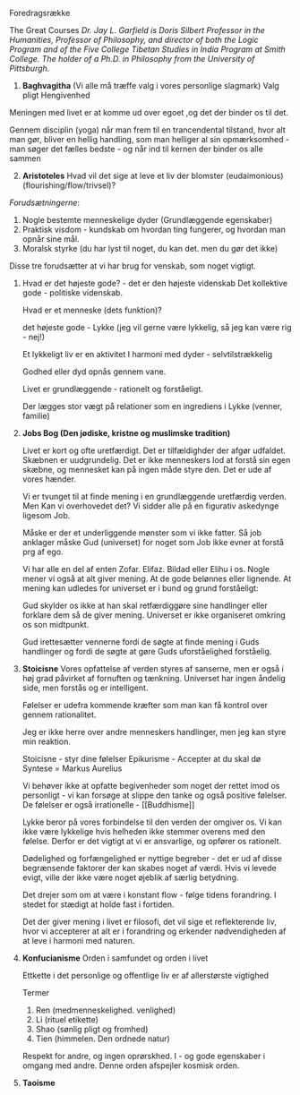 Foredragsrække 

The Great Courses 
*Dr. Jay L. Garfield is Doris Silbert Professor in the Humanities, Professor of Philosophy, and director of both the Logic Program and of the Five College Tibetan Studies in India Program at Smith College. The holder of a Ph.D. in Philosophy from the University of Pittsburgh.*


1. **Baghvagitha** (Vi alle må træffe valg i vores personlige slagmark)
Valg
pligt
Hengivenhed 


Meningen med livet er at komme ud over egoet ,og det der binder os til det.

Gennem disciplin (yoga) når man frem til en trancendental tilstand, hvor alt man gør, bliver en hellig handling, som man helliger al sin opmærksomhed - man søger det fælles bedste - og når ind til kernen der binder os alle sammen 

2. **Aristoteles** 
Hvad vil det sige at leve et liv der blomster (eudaimonious) (flourishing/flow/trivsel)?

*Forudsætningerne*: 
1. Nogle bestemte menneskelige dyder (Grundlæggende egenskaber)
2. Praktisk visdom - kundskab om hvordan ting fungerer, og hvordan man opnår sine mål.
3. Moralsk styrke (du har lyst til noget, du kan det. men du gør det ikke)

Disse tre forudsætter at vi har brug for venskab, som noget vigtigt. 

1. Hvad er det højeste gode? - det er den højeste videnskab 
    Det kollektive gode - politiske videnskab. 

	Hvad er et menneske (dets funktion)? 

	det højeste gode - Lykke (jeg vil gerne være lykkelig, så jeg kan være rig - nej!)

	Et lykkeligt liv er en aktivitet I harmoni med dyder - selvtilstrækkelig 

	Godhed eller dyd opnås gennem vane. 

	Livet er grundlæggende - rationelt og forståeligt. 

	Der lægges stor vægt på relationer som en ingrediens i Lykke (venner, familie)

3. **Jobs Bog (Den jødiske, kristne og muslimske tradition)**

    Livet er kort og ofte uretfærdigt. Det er tilfældighder der afgør udfaldet. Skæbnen er uudgrundelig. Det er ikke menneskers lod at forstå sin egen skæbne, og mennesket kan på ingen måde styre den. Det er ude af vores hænder.

	Vi er tvunget til at finde mening i en grundlæggende uretfærdig verden. Men Kan vi overhovedet det? Vi sidder alle på en figurativ askedynge ligesom Job.

	Måske er der et underliggende mønster som vi ikke fatter. Så job anklager måske Gud (universet) for noget som Job ikke evner at forstå prg af ego.

	Vi har alle en del af enten Zofar. Elifaz. Bildad eller Elihu i os. Nogle mener vi også at alt giver mening. At de gode belønnes eller lignende. At mening kan udledes for universet er i bund og grund forståeligt: 

	Gud skylder os ikke at han skal retfærdiggøre sine handlinger eller forklare dem så de giver mening. Universet er ikke organiseret omkring os son midtpunkt.

	Gud irettesætter vennerne fordi de søgte at finde mening i Guds handlinger og fordi de søgte at gøre Guds uforståelighed forståelig. 

4. **Stoicisne**
     Vores opfattelse af verden styres af sanserne, men er også i høj grad påvirket af fornuften og tænkning. Universet har ingen åndelig side, men forstås og er intelligent. 

	 Følelser er udefra kommende kræfter som man kan få kontrol over gennem rationalitet.

	 Jeg er ikke herre over andre menneskers handlinger, men jeg kan styre min reaktion.

	 Stoicisne - styr dine følelser 
	 Epikurisme - Accepter at du skal dø 
	 Syntese = Markus Aurelius

	 Vi behøver ikke at opfatte begivenheder som noget der rettet imod os personligt - vi kan forsøge at slippe den tanke og også positive følelser. De følelser er også irrationelle - [[Buddhisme]] 

	 Lykke beror på vores forbindelse til den verden der omgiver os. Vi kan ikke være lykkelige hvis helheden ikke stemmer overens med den følelse. Derfor er det vigtigt at vi er ansvarlige, og opfører os rationelt. 

	 Dødelighed og forfængelighed er nyttige begreber - det er ud af disse begrænsende faktorer der kan skabes noget af værdi. Hvis vi levede evigt, ville der ikke være noget øjeblik af særlig betydning.

	 Det drejer som om at være i konstant flow - følge tidens forandring. I stedet for stædigt at holde fast i fortiden.

	 Det der giver mening i livet er filosofi, det vil sige et reflekterende liv, hvor vi accepterer at alt er i forandring og erkender nødvendigheden af at leve i harmoni med naturen. 

5. **Konfucianisme**
    Orden i samfundet og orden i livet 

	Ettkette i det personlige og offentlige liv er af allerstørste vigtighed 

	Termer
	1. Ren (medmenneskelighed. venlighed)
	2. Li (rituel etikette)
	3. Shao (sønlig pligt og fromhed)
	4. Tien (himmelen. Den ordnede natur)

     Respekt for andre, og ingen oprørskhed. I - og gode egenskaber i omgang med andre. Denne orden afspejler kosmisk orden.

6. **Taoisme** 
    
	 

	 
	 